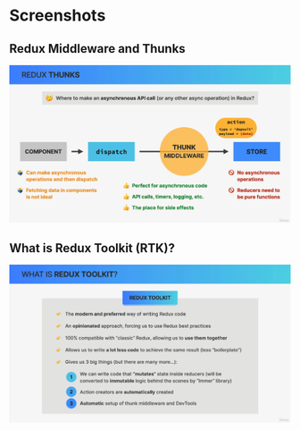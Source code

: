 # Screenshots

## Redux Middleware and Thunks
![Redux Middleware and Thunks](ReduxMiddlewareandThunks.png)

## What is Redux Toolkit (RTK)?
![What is Redux Toolkit (RTK)?](WhatisReduxToolkitRTK.png)